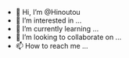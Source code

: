 - 👋 Hi, I’m @Hinoutou
- 👀 I’m interested in ...
- 🌱 I’m currently learning ...
- 💞️ I’m looking to collaborate on ...
- 📫 How to reach me ...

<!---
Hinoutou/Hinoutou is a ✨ special ✨ repository because its `README.md` (this file) appears on your GitHub profile.
You can click the Preview link to take a look at your changes.
--->
